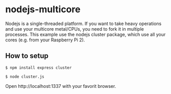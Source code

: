 # nodejs-multicore

Nodejs is a single-threaded platform. If you want to take heavy operations and use your multicore metal/CPUs, you need to fork it in multiple processes. This example use the nodejs cluster package, which use all your cores (e.g. from your Raspberry Pi 2).

## How to setup

`$ npm install express cluster`

`$ node cluster.js`

Open http://localhost:1337 with your favorit browser.
